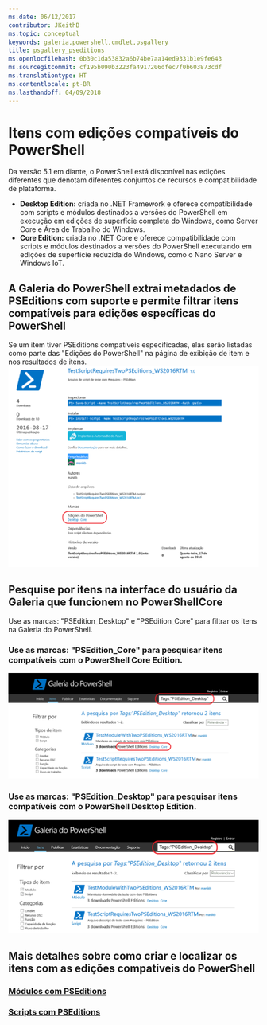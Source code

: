 ```yaml
---
ms.date: 06/12/2017
contributor: JKeithB
ms.topic: conceptual
keywords: galeria,powershell,cmdlet,psgallery
title: psgallery_pseditions
ms.openlocfilehash: 0b30c1da53832a6b74be7aa14ed9331b1e9fe643
ms.sourcegitcommit: cf195b090b3223fa4917206dfec7f0b603873cdf
ms.translationtype: HT
ms.contentlocale: pt-BR
ms.lasthandoff: 04/09/2018
---
```

# <a name="items-with-compatible-powershell-editions"></a>Itens com edições compatíveis do PowerShell
Da versão 5.1 em diante, o PowerShell está disponível nas edições diferentes que denotam diferentes conjuntos de recursos e compatibilidade de plataforma.

- **Desktop Edition:** criada no .NET Framework e oferece compatibilidade com scripts e módulos destinados a versões do PowerShell em execução em edições de superfície completa do Windows, como Server Core e Área de Trabalho do Windows.
- **Core Edition:** criada no .NET Core e oferece compatibilidade com scripts e módulos destinados a versões do PowerShell executando em edições de superfície reduzida do Windows, como o Nano Server e Windows IoT.

## <a name="powershell-gallery-extracts-supported-pseditions-metadata-and-allows-you-to-filters-the-items-compatible-for-specific-powershell-editions"></a>A Galeria do PowerShell extrai metadados de PSEditions com suporte e permite filtrar itens compatíveis para edições específicas do PowerShell

Se um item tiver PSEditions compatíveis especificadas, elas serão listadas como parte das "Edições do PowerShell" na página de exibição de item e nos resultados de itens.
![Página de exibição do item com PSEditions](Images/ItemDisplayPageWithPSEditions.PNG)

## <a name="search-for-items-in-the-gallery-ui-which-works-on-powershellcore"></a>Pesquise por itens na interface do usuário da Galeria que funcionem no PowerShellCore
Use as marcas: "PSEdition_Desktop" e "PSEdition_Core" para filtrar os itens na Galeria do PowerShell.

### <a name="use-tagspseditioncore-to-search-items-compatible-with-powershell-core-edition"></a>Use as marcas: "PSEdition_Core" para pesquisar itens compatíveis com o PowerShell Core Edition.
![Resultados da pesquisa para itens compatíveis com o Core PSEdition](Images/SearchResultsWithPSEditions.PNG)

### <a name="use-tagspseditiondesktop-to-search-items-compatible-with-powershell-desktop-edition"></a>Use as marcas: "PSEdition_Desktop" para pesquisar itens compatíveis com o PowerShell Desktop Edition.
![Resultados da pesquisa para itens compatíveis com o Desktop PSEdition](Images/SearchResultsWithPSEdition_Desktop.PNG)

## <a name="more-details-on-authoring-and-finding-the-items-with-compatible-powershell-editions"></a>Mais detalhes sobre como criar e localizar os itens com as edições compatíveis do PowerShell
### <a name="modules-with-pseditionspsgetmodulemodulewithpseditionsupportmd"></a>[Módulos com PSEditions](../psget/module/modulewithpseditionsupport.md)
### <a name="scripts-with-pseditionspsgetscriptscriptwithpseditionsupportmd"></a>[Scripts com PSEditions](../psget/script/scriptwithpseditionsupport.md)